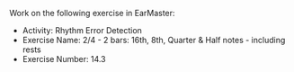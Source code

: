 Work on the following exercise in EarMaster:
- Activity: Rhythm Error Detection
- Exercise Name: 2/4 - 2 bars: 16th, 8th, Quarter & Half notes - including rests
- Exercise Number: 14.3
